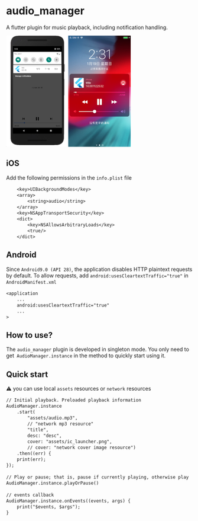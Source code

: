 # audio_manager

A flutter plugin for music playback, including notification handling.

<img src="./screenshots/android.png" height="300"><img src="./screenshots/iOS.png" height="300">

## iOS
Add the following permissions in the `info.plist` file
```
	<key>UIBackgroundModes</key>
	<array>
		<string>audio</string>
	</array>
	<key>NSAppTransportSecurity</key>
	<dict>
		<key>NSAllowsArbitraryLoads</key>
		<true/>
	</dict>
```

## Android
Since `Android9.0 (API 28)`, the application disables HTTP plaintext requests by default. To allow requests, add `android:usesCleartextTraffic="true"` in `AndroidManifest.xml`

```
<application
	...
	android:usesCleartextTraffic="true"
	...
>
```

## How to use?
The `audio_manager` plugin is developed in singleton mode. You only need to get` AudioManager.instance` in the method to quickly start using it.

## Quick start
⚠️ you can use local `assets` resources or `network` resources

```
// Initial playback. Preloaded playback information
AudioManager.instance
	.start(
		"assets/audio.mp3",
		// "network mp3 resource"
		"title",
		desc: "desc",
		cover: "assets/ic_launcher.png",
		// cover: "network cover image resource")
	.then((err) {
	print(err);
});

// Play or pause; that is, pause if currently playing, otherwise play
AudioManager.instance.playOrPause()

// events callback
AudioManager.instance.onEvents((events, args) {
	print("$events, $args");
}
```
